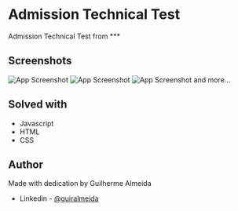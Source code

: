 
#         Admission Technical Test

Admission Technical Test from ***

## Screenshots

![App Screenshot](https://i.imgur.com/ysNNQNd.png)
![App Screenshot](https://i.imgur.com/Rr91oCc.png)
![App Screenshot](https://i.imgur.com/zFrLf92.png)
and more...

## Solved with

- Javascript
- HTML
- CSS


## Author

Made with dedication by Guilherme Almeida
- Linkedin - [@guiralmeida](https://www.linkedin.com/in/guiralmeida/)
